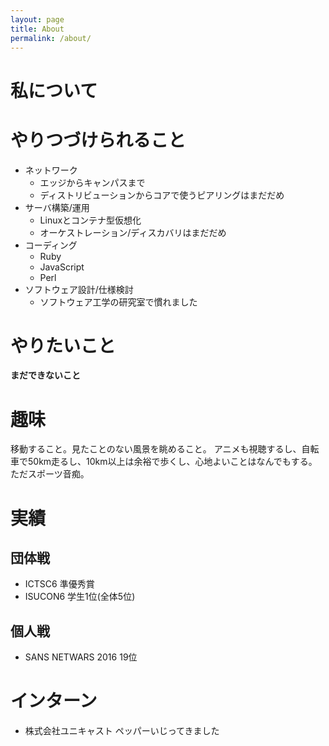 ```yaml
---
layout: page
title: About
permalink: /about/
---
```


私について
==========

# やりつづけられること

* ネットワーク
	* エッジからキャンパスまで
	* ディストリビューションからコアで使うピアリングはまだだめ
* サーバ構築/運用
	* Linuxとコンテナ型仮想化
	* オーケストレーション/ディスカバリはまだだめ
* コーディング
	* Ruby
	* JavaScript
	* Perl
* ソフトウェア設計/仕様検討
	* ソフトウェア工学の研究室で慣れました

# やりたいこと

**まだできないこと**


# 趣味

移動すること。見たことのない風景を眺めること。
アニメも視聴するし、自転車で50km走るし、10km以上は余裕で歩くし、心地よいことはなんでもする。
ただスポーツ音痴。

# 実績

## 団体戦

* ICTSC6
	準優秀賞
* ISUCON6
	学生1位(全体5位)

## 個人戦

* SANS NETWARS 2016
	19位

# インターン

* 株式会社ユニキャスト
	ペッパーいじってきました
